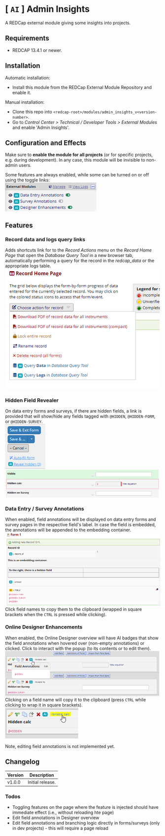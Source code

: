 # [ `AI` ] Admin Insights

A REDCap external module giving some insights into projects.

## Requirements

- REDCAP 13.4.1 or newer.

## Installation

Automatic installation:

- Install this module from the REDCap External Module Repository and enable it.

Manual installation:

- Clone this repo into `<redcap-root>/modules/admin_insights_v<version-number>`.
- Go to _Control Center > Technical / Developer Tools > External Modules_ and enable 'Admin Insights'.

## Configuration and Effects

Make sure to **enable the module for all projects** (or for specific projects, e.g. during development). In any case, this module will be invisible to non-admin users.

Some features are always enabled, while some can be turned on or off using the toggle links:  
![Toggle links](images/ToggleLinks.png)


## Features

### **Record data and logs query links**

Adds shortcuts link for to the _Record Actions_ menu on the _Record Home Page_ that open the _Database Query Tool_ in a new browser tab, automatically performing a query for the record in the _redcap_data_ or the appropriate logs table.  
![Query links](images/QueryLinks.png)

### **Hidden Field Revealer**
On data entry forms and surveys, if there are hidden fields, a link is provided that will show/hide any fields tagged with `@HIDDEN`, `@HIDDEN-FORM`, or `@HIDDEN-SURVEY`.  
![Reveal hidden link](images/RevealHidden.png)
![Example of revealed hidden fields](images/RevealHiddenExample.png)

### **Data Entry / Survey Annotations**

 When enabled, field annotations will be displayed on data entry forms and survey pages in the respective field's label. In case the field is embedded, the annotations will be appended to the embedding container.  
 ![Field annotations](images/FieldAnnotations.png)  
 Click field names to copy them to the clipboard (wrapped in square brackets when the `CTRL` is pressed while clicking).

### **Online Designer Enhancements**

When enabled, the Online Designer overview will have AI badges that show the field annotations when hovered over (non-empty annotations) or clicked. Click to interact with the popup (to its contents or to edit them).
![Popup shown chen ](images/DesignerPopup.png)
Clicking on a field name will copy it to the clipboard (press `CTRL` while clicking to wrap it in square brackets).  
![Field names can be copied](images/DesignerCopy.png)

Note, editing field annotations is not implemented yet.

## Changelog

Version | Description
------- | --------------------
v1.0.0  | Initial release.


### Todos

- Toggling features on the page where the feature is injected should have immediate effect (i.e., without reloading hte page)
- Edit field annotations in Designer overview
- Edit field annotations and branching logic directly in forms/surveys (only in dev projects) - this will require a page reload
